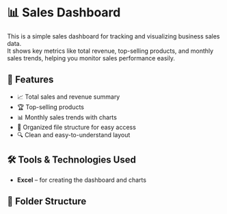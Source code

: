 # 📊 Sales Dashboard

This is a simple sales dashboard for tracking and visualizing business sales data.  
It shows key metrics like total revenue, top-selling products, and monthly sales trends, helping you monitor sales performance easily.



## 🚀 Features

- 📈 Total sales and revenue summary
- 🏆 Top-selling products
- 📊 Monthly sales trends with charts
- 📂 Organized file structure for easy access
- 🔍 Clean and easy-to-understand layout


## 🛠️ Tools & Technologies Used

- **Excel** – for creating the dashboard and charts


## 📂 Folder Structure

